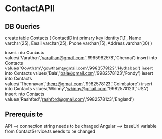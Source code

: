# ContactAPII

DB Queries
-----------
create table Contacts
(
ContactID int primary key identity(1,1),
Name  varchar(25),
Email varchar(25),
Phone varchar(15),
Address varchar(30)
)

insert into Contacts values('Varathan','varathan@gmail.com','9965982578','Chennai')
insert into Contacts values('Gowtham','gowtham@gmail.com','9982578123','Hydrabad')
insert into Contacts values('Bala','bala@gmail.com','9982578123','Pondy')
insert into Contacts values('Thennavan','thenz@gmail.com','9982578123','Coimbatore')
insert into Contacts values('Whinny','whinny@gmail.com','9982578123','USA')
insert into Contacts values('Rashford','rashford@gmail.com','9982578123','England')

Prerequisite
-------------
API --> connection string needs to be changed
Angular --> baseUrl variable from ContactService.ts needs to be changed
